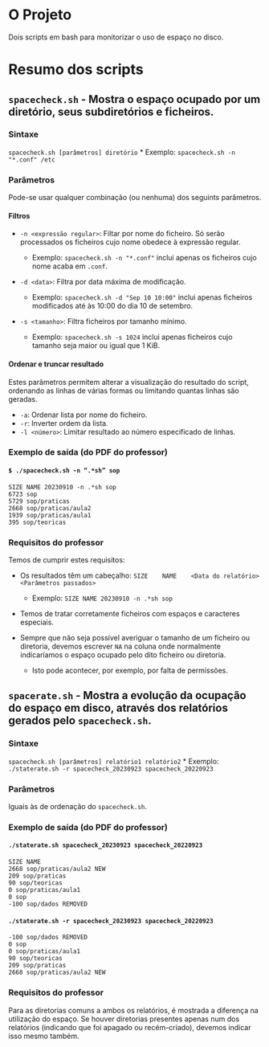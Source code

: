 O Projeto
=========

Dois scripts em bash para monitorizar o uso de espaço no disco.


Resumo dos scripts
==================

## `spacecheck.sh` - Mostra o espaço ocupado por um diretório, seus subdiretórios e ficheiros.

### Sintaxe

`spacecheck.sh [parâmetros] diretório`
    * Exemplo: `spacecheck.sh -n "*.conf" /etc`

### Parâmetros

Pode-se usar qualquer combinação (ou nenhuma) dos seguints parâmetros.

#### Filtros

* `-n <expressão regular>`: Filtar por nome do ficheiro. Só serão processados os ficheiros cujo nome obedece à expressão regular.
    * Exemplo: `spacecheck.sh -n "*.conf"` inclui apenas os ficheiros cujo nome acaba em `.conf`.

* `-d <data>`: Filtra por data máxima de modificação.
    * Exemplo: `spacecheck.sh -d "Sep 10 10:00"` inclui apenas ficheiros modificados até às 10:00 do dia 10 de setembro.

* `-s <tamanho>`: Filtra ficheiros por tamanho mínimo.
    * Exemplo: `spacecheck.sh -s 1024` inclui apenas ficheiros cujo tamanho seja maior ou igual que 1 KiB.


#### Ordenar e truncar resultado

Estes parâmetros permitem alterar a visualização do resultado do script, ordenando as linhas de várias formas ou limitando quantas linhas são geradas.

* `-a`: Ordenar lista por nome do ficheiro.
* `-r`: Inverter ordem da lista.
* `-l <número>`: Limitar resultado ao número especificado de linhas.

### Exemplo de saída (do PDF do professor)

#### ```$ ./spacecheck.sh -n “.*sh” sop```

```
SIZE NAME 20230910 -n .*sh sop
6723 sop
5729 sop/praticas
2668 sop/praticas/aula2
1939 sop/praticas/aula1
395 sop/teoricas
```

### Requisitos do professor

Temos de cumprir estes requisitos:

* Os resultados têm um cabeçalho: `SIZE    NAME    <Data do relatório> <Parâmetros passados>`
    * Exemplo: `SIZE NAME 20230910 -n .*sh sop`
    
* Temos de tratar corretamente ficheiros com espaços e caracteres especiais.

* Sempre que não seja possível averiguar o tamanho de um ficheiro ou diretoria, devemos escrever `NA` na coluna onde normalmente indicaríamos o espaço ocupado pelo dito ficheiro ou diretoria.
    * Isto pode acontecer, por exemplo, por falta de permissões.



## `spacerate.sh` - Mostra a evolução da ocupação do espaço em disco, através dos relatórios gerados pelo `spacecheck.sh`.

### Sintaxe
`spacecheck.sh [parâmetros] relatório1 relatório2`
    * Exemplo: `./staterate.sh -r spacecheck_20230923 spacecheck_20220923`

### Parâmetros

Iguais às de ordenação do `spacecheck.sh`.

### Exemplo de saída (do PDF do professor)

#### `./staterate.sh spacecheck_20230923 spacecheck_20220923`

```
SIZE NAME
2668 sop/praticas/aula2 NEW
209 sop/praticas
90 sop/teoricas
0 sop/praticas/aula1
0 sop
-100 sop/dados REMOVED
```

#### `./staterate.sh -r spacecheck_20230923 spacecheck_20220923`

```SIZE NAME
-100 sop/dados REMOVED
0 sop
0 sop/praticas/aula1
90 sop/teoricas
209 sop/praticas
2668 sop/praticas/aula2 NEW
```

### Requisitos do professor

Para as diretorias comuns a ambos os relatórios, é mostrada a diferença na utilização do espaço. Se houver diretorias presentes apenas num dos relatórios (indicando que foi apagado ou recém-criado), devemos indicar isso mesmo também.
